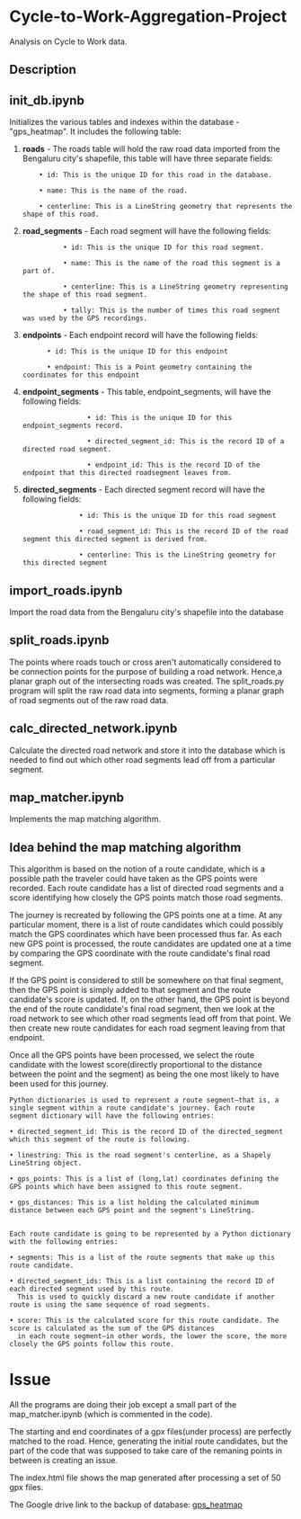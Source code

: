 # Cycle-to-Work-Aggregation-Project
Analysis on Cycle to Work data.

## Description

## init_db.ipynb
 Initializes the various tables and indexes within the database - "gps_heatmap". It includes the following table:
 
 1) **roads** - The roads table will hold the raw road data imported from the Bengaluru city's shapefile, this table will have three separate fields:
           
            • id: This is the unique ID for this road in the database.
            
            • name: This is the name of the road.
            
            • centerline: This is a LineString geometry that represents the shape of this road.
            
 2) **road_segments** - Each road segment will have the following fields:
 
                  • id: This is the unique ID for this road segment.
                  
                  • name: This is the name of the road this segment is a part of.
                  
                  • centerline: This is a LineString geometry representing the shape of this road segment.
                  
                  • tally: This is the number of times this road segment was used by the GPS recordings. 
                  
 3) **endpoints** - Each endpoint record will have the following fields:
 
              • id: This is the unique ID for this endpoint
              
              • endpoint: This is a Point geometry containing the coordinates for this endpoint
              
 4) **endpoint_segments** -  This table, endpoint_segments, will have the following fields:
 
                        • id: This is the unique ID for this endpoint_segments record.
                        
                        • directed_segment_id: This is the record ID of a directed road segment.
                        
                        • endpoint_id: This is the record ID of the endpoint that this directed roadsegment leaves from.
                        
 5) **directed_segments** - Each directed segment record will have the following fields:
 
                      • id: This is the unique ID for this road segment
                      
                      • road_segment_id: This is the record ID of the road segment this directed segment is derived from.
                      
                      • centerline: This is the LineString geometry for this directed segment 

 ## import_roads.ipynb
  Import the road data from the Bengaluru city's shapefile into the database
  
 ## split_roads.ipynb
   The points where roads touch or cross aren't automatically considered to be connection points for the purpose of building a road network.
   Hence,a planar graph out of the intersecting roads was created. The split_roads.py program will split the raw road data into segments,
   forming a planar graph of road segments out of the raw road data.
   
 ## calc_directed_network.ipynb
   Calculate the directed road network and store it into the database which is needed to find out which other road
   segments lead off from a particular segment.
   
 ## map_matcher.ipynb
   Implements the map matching algorithm.
   
 ## Idea behind the map matching algorithm
   
   This algorithm is based on the notion of a route candidate, which is a possible path the traveler could have taken as the GPS points were
   recorded. Each route candidate has a list of directed road segments and a score identifying how closely the GPS points match those road segments.
   
   The journey is recreated by following the GPS points one at a time. At any particular moment, there is a list of route candidates which could possibly
   match the GPS coordinates which have been processed thus far. As each new GPS point is processed, the route candidates are updated one at a time 
   by comparing the GPS coordinate with the route candidate's final road segment. 
   
   If the GPS point is considered to still be somewhere on that final segment, then the GPS point is simply added to that segment and the route 
   candidate's score is updated. If, on the other hand, the GPS point is beyond the end of the route candidate's final road segment, then we look at 
   the road network to see which other road segments lead off from that point. We then create new route candidates for each road segment
   leaving from that endpoint.
   
   Once all the GPS points have been processed, we select the route candidate with the lowest score(directly proportional to 
   the distance between the point and the segment) as being the  one most likely to have been used for this journey.
   
    Python dictionaries is used to represent a route segment—that is, a single segment within a route candidate's journey. Each route 
    segment dictionary will have the following entries:
    
    • directed_segment_id: This is the record ID of the directed_segment which this segment of the route is following.
    
    • linestring: This is the road segment's centerline, as a Shapely LineString object.
    
    • gps_points: This is a list of (long,lat) coordinates defining the GPS points which have been assigned to this route segment.
    
    • gps_distances: This is a list holding the calculated minimum distance between each GPS point and the segment's LineString.
    
    
    Each route candidate is going to be represented by a Python dictionary with the following entries:
    
    • segments: This is a list of the route segments that make up this route candidate.
    
    • directed_segment_ids: This is a list containing the record ID of each directed segment used by this route. 
      This is used to quickly discard a new route candidate if another route is using the same sequence of road segments.
      
    • score: This is the calculated score for this route candidate. The score is calculated as the sum of the GPS distances 
      in each route segment—in other words, the lower the score, the more closely the GPS points follow this route.
      
  # Issue
   All the programs are doing their job except a small part of the map_matcher.ipynb (which is commented in the code).
   
   The starting and end coordinates of a gpx files(under process) are perfectly matched to the road. Hence, generating
   the initial route candidates, but the part of the code that was supposed to take care of the remaning points in between is creating an issue.
    
   The index.html file shows the map generated after processing a set of 50 gpx files.
   
   The Google drive link to the backup of database: [gps_heatmap](https://drive.google.com/file/d/1vx1Ju3IPaYHgE3PD2KfN7bA6HHmqUxTN/view?usp=sharing)
    
    


   
